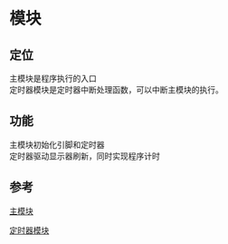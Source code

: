 # 模块

## 定位

主模块是程序执行的入口  
定时器模块是定时器中断处理函数，可以中断主模块的执行。  

## 功能

主模块初始化引脚和定时器  
定时器驱动显示器刷新，同时实现程序计时  

## 参考

[主模块](主模块.md)  

[定时器模块](计时器模块.md)  